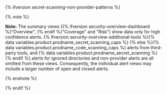 {% ifversion secret-scanning-non-provider-patterns %}

{% note %}

**Note:** The summary views ({% ifversion security-overview-dashboard %}"Overview", {% endif %}"Coverage" and "Risk") show data only for high confidence alerts. {% ifversion security-overview-additional-tools %}{% data variables.product.prodname_secret_scanning_caps %} {% else %}{% data variables.product.prodname_code_scanning_caps %} alerts from third-party tools, and {% data variables.product.prodname_secret_scanning %}{% endif %} alerts for ignored directories and non-provider alerts are all omitted from these views. Consequently, the individual alert views may include a larger number of open and closed alerts.

{% endnote %}

{% endif %}
